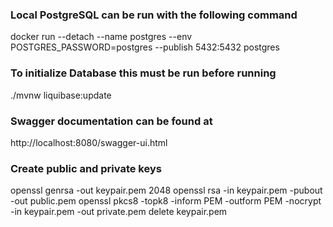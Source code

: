 ###  Local PostgreSQL can be run with the following command
docker run --detach --name postgres --env POSTGRES_PASSWORD=postgres --publish 5432:5432 postgres

###  To initialize Database this must be run before running
./mvnw liquibase:update

### Swagger documentation can be found at 
http://localhost:8080/swagger-ui.html

### Create public and private keys
openssl genrsa -out keypair.pem 2048
openssl rsa -in keypair.pem -pubout -out public.pem
openssl pkcs8 -topk8 -inform PEM -outform PEM -nocrypt -in keypair.pem -out private.pem
delete keypair.pem